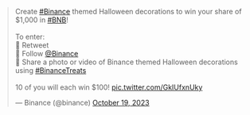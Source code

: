 <blockquote class="twitter-tweet"><p lang="en" dir="ltr">Create <a href="https://twitter.com/hashtag/Binance?src=hash&amp;ref_src=twsrc%5Etfw">#Binance</a> themed Halloween decorations to win your share of $1,000 in <a href="https://twitter.com/hashtag/BNB?src=hash&amp;ref_src=twsrc%5Etfw">#BNB</a>!<br><br>To enter:<br>🔸 Retweet <br>🔸 Follow <a href="https://twitter.com/binance?ref_src=twsrc%5Etfw">@Binance</a> <br>🔸 Share a photo or video of Binance themed Halloween decorations using <a href="https://twitter.com/hashtag/BinanceTreats?src=hash&amp;ref_src=twsrc%5Etfw">#BinanceTreats</a> <br><br>10 of you will each win $100! <a href="https://t.co/GkIUfxnUky">pic.twitter.com/GkIUfxnUky</a></p>&mdash; Binance (@binance) <a href="https://twitter.com/binance/status/1714991669609636097?ref_src=twsrc%5Etfw">October 19, 2023</a></blockquote> <script async src="https://platform.twitter.com/widgets.js" charset="utf-8"></script>
